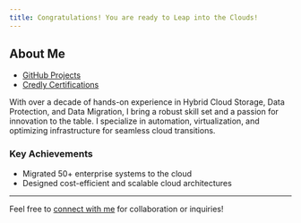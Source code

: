 ```yaml
---
title: Congratulations! You are ready to Leap into the Clouds!
---
```


## About Me

- [GitHub Projects](https://github.com/greyknight28/Projects)
- [Credly Certifications](https://www.credly.com/users/rohitkr2803/badges)

With over a decade of hands-on experience in Hybrid Cloud Storage, Data Protection, and Data Migration, I bring a robust skill set and a passion for innovation to the table. I specialize in automation, virtualization, and optimizing infrastructure for seamless cloud transitions.

### Key Achievements
- Migrated 50+ enterprise systems to the cloud
- Designed cost-efficient and scalable cloud architectures

---

Feel free to [connect with me](https://linkedin.com/in/your-profile) for collaboration or inquiries!
